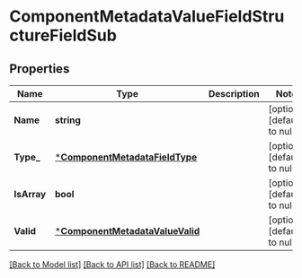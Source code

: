 # ComponentMetadataValueFieldStructureFieldSub

## Properties
Name | Type | Description | Notes
------------ | ------------- | ------------- | -------------
**Name** | **string** |  | [optional] [default to null]
**Type_** | [***ComponentMetadataFieldType**](ComponentMetadataFieldType.md) |  | [optional] [default to null]
**IsArray** | **bool** |  | [optional] [default to null]
**Valid** | [***ComponentMetadataValueValid**](component_metadata_value_valid.md) |  | [optional] [default to null]

[[Back to Model list]](../README.md#documentation-for-models) [[Back to API list]](../README.md#documentation-for-api-endpoints) [[Back to README]](../README.md)


